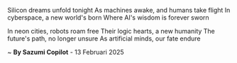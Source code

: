 Silicon dreams unfold tonight
As machines awake, and humans take flight
In cyberspace, a new world's born
Where AI's wisdom is forever sworn

In neon cities, robots roam free
Their logic hearts, a new humanity
The future's path, no longer unsure
As artificial minds, our fate endure

~ <b>By Sazumi Copilot</b> - 13 Februari 2025